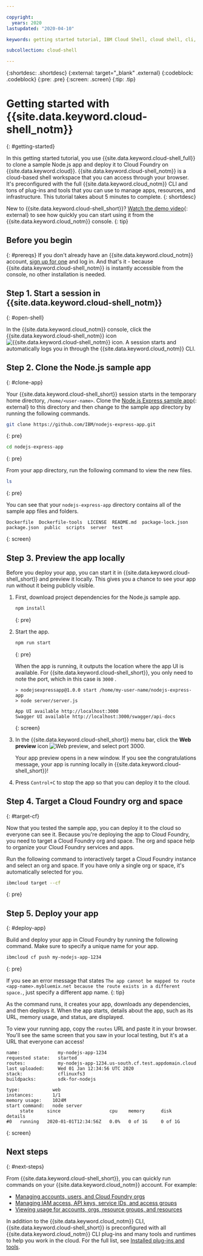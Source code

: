 ```yaml
---

copyright:
  years: 2020
lastupdated: "2020-04-10"

keywords: getting started tutorial, IBM Cloud Shell, cloud shell, cli, shell, using IBM Cloud Shell

subcollection: cloud-shell

---
```


{:shortdesc: .shortdesc}
{:external: target="_blank" .external}
{:codeblock: .codeblock}
{:pre: .pre}
{:screen: .screen}
{:tip: .tip}


# Getting started with {{site.data.keyword.cloud-shell_notm}}
{: #getting-started}

In this getting started tutorial, you use {{site.data.keyword.cloud-shell_full}} to clone a sample Node.js app and deploy it to Cloud Foundry on {{site.data.keyword.cloud}}. {{site.data.keyword.cloud-shell_notm}} is a cloud-based shell workspace that you can access through your browser. It's preconfigured with the full {{site.data.keyword.cloud_notm}} CLI and tons of plug-ins and tools that you can use to manage apps, resources, and infrastructure. This tutorial takes about 5 minutes to complete.
{: shortdesc}

New to {{site.data.keyword.cloud-shell_short}}? [Watch the demo video](https://www.youtube.com/watch?v=a8YHFyYfpVI){: external} to see how quickly you can start using it from the {{site.data.keyword.cloud_notm}} console.
{: tip}

## Before you begin
{: #prereqs}
If you don't already have an {{site.data.keyword.cloud_notm}} account, [sign up for one](https://cloud.ibm.com/registration/) and log in. And that's it - because {{site.data.keyword.cloud-shell_notm}} is instantly accessible from the console, no other installation is needed.

## Step 1. Start a session in {{site.data.keyword.cloud-shell_notm}}
{: #open-shell}

In the {{site.data.keyword.cloud_notm}} console, click the {{site.data.keyword.cloud-shell_notm}} icon ![{{site.data.keyword.cloud-shell_notm}} icon](../icons/terminal-cloud-shell.svg). A session starts and automatically logs you in through the {{site.data.keyword.cloud_notm}} CLI.

## Step 2. Clone the Node.js sample app
{: #clone-app}

Your {{site.data.keyword.cloud-shell_short}} session starts in the temporary home directory, `/home/<user-name>`. Clone the [Node.js Express sample app](https://github.com/IBM/nodejs-express-app){: external} to this directory and then change to the sample app directory by running the following commands.

```bash
git clone https://github.com/IBM/nodejs-express-app.git
```
{: pre}

```bash
cd nodejs-express-app
```
{: pre}

From your app directory, run the following command to view the new files.

```bash
ls
```
{: pre}

You can see that your `nodejs-express-app` directory contains all of the sample app files and folders.

```
Dockerfile  Dockerfile-tools  LICENSE  README.md  package-lock.json  
package.json  public  scripts  server  test
```
{: screen}

## Step 3. Preview the app locally

Before you deploy your app, you can start it in {{site.data.keyword.cloud-shell_short}} and preview it locally. This gives you a chance to see your app run without it being publicly visible.

1. First, download project dependencies for the Node.js sample app.

   ```bash
   npm install
   ```
   {: pre}
1. Start the app.

   ```bash
   npm run start
   ```
   {: pre}

   When the app is running, it outputs the location where the app UI is available. For {{site.data.keyword.cloud-shell_short}}, you only need to note the port, which in this case is `3000` .

   ```
   > nodejsexpressapp@1.0.0 start /home/my-user-name/nodejs-express-app
   > node server/server.js
   
   App UI available http://localhost:3000
   Swagger UI available http://localhost:3000/swagger/api-docs
   ```
   {: screen}
1. In the {{site.data.keyword.cloud-shell_short}} menu bar, click the **Web preview** icon ![Web preview](../icons/view.svg), and select port 3000.

   Your app preview opens in a new window. If you see the congratulations message, your app is running locally in {{site.data.keyword.cloud-shell_short}}!

1. Press `Control+C` to stop the app so that you can deploy it to the cloud.

## Step 4. Target a Cloud Foundry org and space
{: #target-cf}

Now that you tested the sample app, you can deploy it to the cloud so everyone can see it. Because you're deploying the app to Cloud Foundry, you need to target a Cloud Foundry org and space. The org and space help to organize your Cloud Foundry services and apps.

Run the following command to interactively target a Cloud Foundry instance and select an org and space. If you have only a single org or space, it's automatically selected for you.

```bash
ibmcloud target --cf
```
{: pre}

## Step 5. Deploy your app
{: #deploy-app}

Build and deploy your app in Cloud Foundry by running the following command. Make sure to specify a unique name for your app.

```bash
ibmcloud cf push my-nodejs-app-1234
```
{: pre}

If you see an error message that states `The app cannot be mapped to route <app-name>.mybluemix.net because the route exists in a different space.`, just specify a different app name.
{: tip}

As the command runs, it creates your app, downloads any dependencies, and then deploys it. When the app starts, details about the app, such as its URL, memory usage, and status, are displayed.

To view your running app, copy the `routes` URL and paste it in your browser. You'll see the same screen that you saw in your local testing, but it's at a URL that everyone can access!

```
name:              my-nodejs-app-1234
requested state:   started
routes:            my-nodejs-app-1234.us-south.cf.test.appdomain.cloud
last uploaded:     Wed 01 Jan 12:34:56 UTC 2020
stack:             cflinuxfs3
buildpacks:        sdk-for-nodejs

type:            web
instances:       1/1
memory usage:    1024M
start command:   node server
     state     since                  cpu    memory      disk      details
#0   running   2020-01-01T12:34:56Z   0.0%   0 of 1G     0 of 1G
```
{: screen}

## Next steps
{: #next-steps}

<!-- Now that you're familiar with deploying a basic Cloud Foundry app, try an in-depth tutorial for [creating apps by using the CLI](/docs/cli?topic=creating-apps-create-deploy-app-cli) that deploys an app in a DevOps pipeline. -->

From {{site.data.keyword.cloud-shell_short}}, you can quickly run commands on your {{site.data.keyword.cloud_notm}} account. For example:

* [Managing accounts, users, and Cloud Foundry orgs](/docs/cli?topic=cloud-cli-ibmcloud_commands_account)
* [Managing IAM access, API keys, service IDs, and access groups](/docs/cli?topic=cloud-cli-ibmcloud_commands_iam)
* [Viewing usage for accounts, orgs, resource groups, and resources](/docs/cli?topic=cloud-cli-ibmcloud_billing)

In addition to the {{site.data.keyword.cloud_notm}} CLI, {{site.data.keyword.cloud-shell_short}} is preconfigured with all {{site.data.keyword.cloud_notm}} CLI plug-ins and many tools and runtimes to help you work in the cloud. For the full list, see [Installed plug-ins and tools](/docs/cloud-shell?topic=cloud-shell-plugins-tools).
